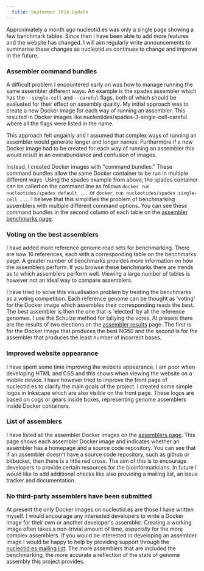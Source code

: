 ```yaml
---
  title: September 2014 Update
---
```


Approximately a month ago nucleotid.es was only a single page showing a few
benchmark tables. Since then I have been able to add more features and the
website has changed. I will aim regularly write announcements to summarise
these changes as nucleotid.es continues to change and improve in the future.

### Assembler command bundles

A difficult problem I encountered early on was how to manage running the same
assembler different ways. An example is the spades assembler which has the
`--single-cell` and `--careful` flags, both of which should be evaluated for
their effect on assembly quality. My initial approach was to create a new
Docker image for each way of running an assembler. This resulted in Docker
images like nucleotides/spades-3-single-cell-careful where all the flags were
listed in the name.

This approach felt ungainly and I assumed that complex ways of running an
assembler would generate longer and longer names. Furthermore if a new Docker
image had to be created for each way of running an assembler this would result
in an overabundance and confusion of images.

Instead, I created Docker images with "command bundles." These command bundles
allow the same Docker container to be run in multiple different ways. Using the
spades example from above, the spades container can be called on the command
line as follows `docker run nucleotides/spades default ...` or `docker run
nucleotides/spades single-cell ...`. I believe that this simplifies the problem
of benchmarking assemblers with multiple different command options. You can see
these command bundles in the second column of each table on the [assembler
benchmarks page][1].

### Voting on the best assemblers

I have added more reference genome read sets for benchmarking. There are now 16
references, each with a corresponding table on the benchmarks page. A greater
number of benchmarks provides more information on how the assemblers perform.
If you browse these benchmarks there are trends as to which assemblers perform
well. Viewing a large number of tables is however not an ideal way to compare
assemblers.

I have tried to solve this visualisation problem by treating the benchmarks as
a voting competition. Each reference genome can be thought as 'voting' for the
Docker image which assembles their corresponding reads the best. The best
assembler is then the one that is 'elected' by all the reference genomes. I use
the Schulze method for tallying the votes. At present there are the results of
two elections on the [assembler results][2] page. The first is for the Docker
image that produces the best NG50 and the second is for the assembler that
produces the least number of incorrect bases.

### Improved website appearance

I have spent some time improving the website appearance. I am poor when
developing HTML and CSS and this shows when viewing the website on a mobile
device. I have however tried to improve the front page of nucleotid.es to
clarify the main goals of the project. I created some simple logos in Inkscape
which are also visible on the front page. These logos are based on cogs or
gears inside boxes, representing genome assemblers inside Docker containers.

### List of assemblers

I have listed all the assembler Docker images on the [assemblers page][3]. This
page shows each assembler Docker image and indicates whether an assembler has a
homepage and a source code repository. You can see that if an assembler doesn't
have a source code repository, such as github or bitbucket, then there is a
little red cross. The aim of this is to encourage developers to provide certain
resources for the bioinformaticians. In future I would like to add additional
checks like also providing a mailing list, an issue tracker and documentation.

### No third-party assemblers have been submitted

At present the only Docker images on nucleotid.es are those I have written
myself. I would encourage any interested developers to write a Docker image for
their own or another developer's assembler. Creating a working image often
takes a non-trivial amount of time, especially for the more complex assemblers.
If you would be interested in developing an assembler image I would be happy to
help by providing support through the [nucleotid.es mailing list][4]. The more
assemblers that are included the benchmarking, the more accurate a reflection
of the state of genome assembly this project provides.

[1]: http://nucleotid.es/benchmarks/
[2]: http://nucleotid.es/results/
[3]: http://nucleotid.es/assemblers/
[4]: http://nucleotid.es/mailing-list/
